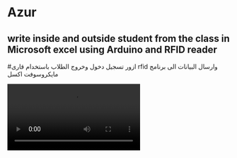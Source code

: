 # Azur
write inside and outside student from the class in Microsoft excel using Arduino and RFID reader   
--------------------------------------------------------------
#ازور
تسجيل دخول وخروج الطلاب باستخدام قارى rfid 
وارسال البيانات الى برنامج  مايكروسوفت اكسل 

![alt text](https://github.com/hussamalbahadli/Azur/blob/master/assest/video.mp4)